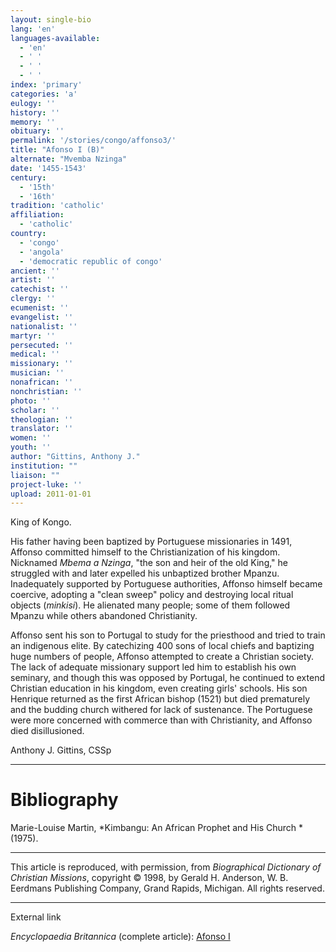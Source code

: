 ```yaml
---
layout: single-bio
lang: 'en'
languages-available:
  - 'en'
  - ' '
  - ' '
  - ' '
index: 'primary'
categories: 'a'
eulogy: ''
history: ''
memory: ''
obituary: ''
permalink: '/stories/congo/affonso3/'
title: "Afonso I (B)"
alternate: "Mvemba Nzinga"
date: '1455-1543'
century:
  - '15th'
  - '16th'
tradition: 'catholic'
affiliation:
  - 'catholic'
country:
  - 'congo'
  - 'angola'
  - 'democratic republic of congo'
ancient: ''
artist: ''
catechist: ''
clergy: ''
ecumenist: ''
evangelist: ''
nationalist: ''
martyr: ''
persecuted: ''
medical: ''
missionary: ''
musician: ''
nonafrican: ''
nonchristian: ''
photo: ''
scholar: ''
theologian: ''
translator: ''
women: ''
youth: ''
author: "Gittins, Anthony J."
institution: ""
liaison: ""
project-luke: ''
upload: 2011-01-01
---
```




King of Kongo.

His father having been baptized by Portuguese missionaries in 1491, Affonso committed himself to the Christianization of his kingdom. Nicknamed *Mbema a Nzinga*, "the son and heir of the old King," he struggled with and later expelled his unbaptized brother Mpanzu. Inadequately supported by Portuguese authorities, Affonso himself became coercive, adopting a "clean sweep" policy and destroying local ritual objects (*minkisi*). He alienated many people; some of them followed Mpanzu while others abandoned Christianity.

Affonso sent his son to Portugal to study for the priesthood and tried to train an indigenous elite. By catechizing 400 sons of local chiefs and baptizing huge numbers of people, Affonso attempted to create a Christian society. The lack of adequate missionary support led him to establish his own seminary, and though this was opposed by Portugal, he continued to extend Christian education in his kingdom, even creating girls' schools. His son Henrique returned as the first African bishop (1521) but died prematurely and the budding church withered for lack of sustenance. The Portuguese were more concerned with commerce than with Christianity, and Affonso died disillusioned.

Anthony J. Gittins, CSSp

---

# Bibliography

Marie-Louise Martin, *Kimbangu: An African Prophet and His Church *(1975).

---

This article is reproduced, with permission, from *Biographical Dictionary of Christian Missions*,   copyright &copy; 1998, by Gerald H. Anderson, W. B. Eerdmans Publishing Company, Grand Rapids, Michigan.  All rights reserved.

---

External link

*Encyclopaedia Britannica*  (complete article):   [ Afonso I](http://www.britannica.com/eb/article-9003926/Afonso-I)
